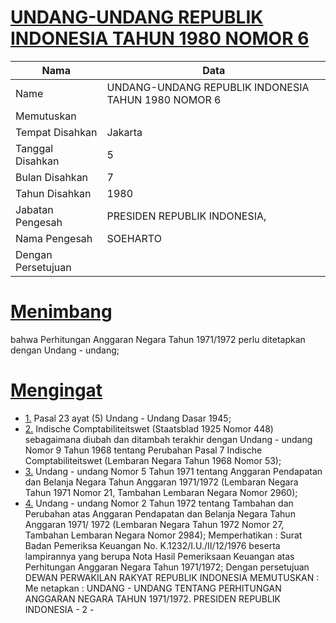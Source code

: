 # [UNDANG-UNDANG REPUBLIK INDONESIA TAHUN 1980 NOMOR 6](http://example.org/legal/document/uu/1980/6)

| Nama | Data |
| ------ | ----- |
|Name|UNDANG-UNDANG REPUBLIK INDONESIA TAHUN 1980 NOMOR 6|
|Memutuskan||
|Tempat Disahkan|Jakarta|
|Tanggal Disahkan|5|
|Bulan Disahkan|7|
|Tahun Disahkan|1980|
|Jabatan Pengesah|PRESIDEN REPUBLIK INDONESIA,|
|Nama Pengesah|SOEHARTO|
|Dengan Persetujuan||
# [Menimbang](http://example.org/legal/document/uu/1980/6/menimbang)
bahwa Perhitungan Anggaran Negara Tahun 1971/1972 perlu ditetapkan dengan Undang - undang;
# [Mengingat](http://example.org/legal/document/uu/1980/6/mengingat)

* [1.](http://example.org/legal/document/uu/1980/6/mengingat/point/0001) Pasal 23 ayat (5) Undang - Undang Dasar 1945;
* [2.](http://example.org/legal/document/uu/1980/6/mengingat/point/0002) Indische Comptabiliteitswet (Staatsblad 1925 Nomor 448) sebagaimana diubah dan ditambah terakhir dengan Undang - undang Nomor 9 Tahun 1968 tentang Perubahan Pasal 7 Indische Comptabiliteitswet (Lembaran Negara Tahun 1968 Nomor 53);
* [3.](http://example.org/legal/document/uu/1980/6/mengingat/point/0003) Undang - undang Nomor 5 Tahun 1971 tentang Anggaran Pendapatan dan Belanja Negara Tahun Anggaran 1971/1972 (Lembaran Negara Tahun 1971 Nomor 21, Tambahan Lembaran Negara Nomor 2960);
* [4.](http://example.org/legal/document/uu/1980/6/mengingat/point/0004) Undang - undang Nomor 2 Tahun 1972 tentang Tambahan dan Perubahan atas Anggaran Pendapatan dan Belanja Negara Tahun Anggaran 1971/ 1972 (Lembaran Negara Tahun 1972 Nomor 27, Tambahan Lembaran Negara Nomor 2984); Memperhatikan : Surat Badan Pemeriksa Keuangan No. K.1232/I.U./II/12/1976 beserta lampirannya yang berupa Nota Hasil Pemeriksaan Keuangan atas Perhitungan Anggaran Negara Tahun 1971/1972; Dengan persetujuan DEWAN PERWAKILAN RAKYAT REPUBLIK INDONESIA MEMUTUSKAN : Me netapkan : UNDANG - UNDANG TENTANG PERHITUNGAN ANGGARAN NEGARA TAHUN 1971/1972. PRESIDEN REPUBLIK INDONESIA - 2 -